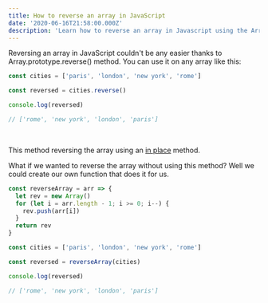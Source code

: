 ```yaml
---
title: How to reverse an array in JavaScript
date: '2020-06-16T21:58:00.000Z'
description: 'Learn how to reverse an array in Javascript using the Array.prototype method'
---
```


Reversing an array in JavaScript couldn't be any easier thanks to Array.prototype.reverse() method. You can use it on any array like this:

```javascript
const cities = ['paris', 'london', 'new york', 'rome']

const reversed = cities.reverse()

console.log(reversed)

// ['rome', 'new york', 'london', 'paris']
```

<br/>

This method reversing the array using an [in place](https://en.wikipedia.org/wiki/In-place_algorithm) method.

What if we wanted to reverse the array without using this method? Well we could create our own function that does it for us.

```javascript
const reverseArray = arr => {
  let rev = new Array()
  for (let i = arr.length - 1; i >= 0; i--) {
    rev.push(arr[i])
  }
  return rev
}

const cities = ['paris', 'london', 'new york', 'rome']

const reversed = reverseArray(cities)

console.log(reversed)

// ['rome', 'new york', 'london', 'paris']
```

<br/>
